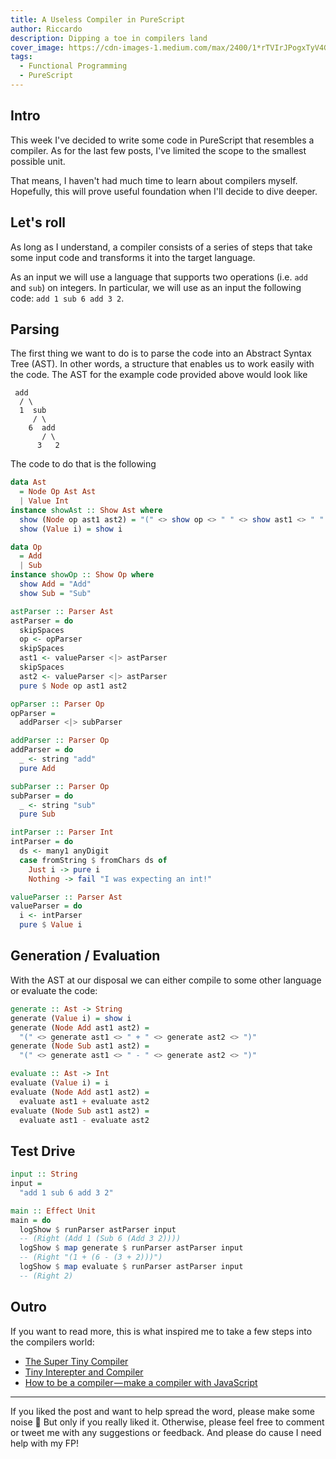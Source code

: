 ```yaml
---
title: A Useless Compiler in PureScript
author: Riccardo
description: Dipping a toe in compilers land
cover_image: https://cdn-images-1.medium.com/max/2400/1*rTVIrJPogxTyV4Guona3Pw.jpeg
tags:
  - Functional Programming
  - PureScript
---
```


## Intro

This week I've decided to write some code in PureScript that resembles a compiler. As for the last few posts, I've limited the scope to the smallest possible unit.

That means, I haven't had much time to learn about compilers myself. Hopefully, this will prove useful foundation when I'll decide to dive deeper.

## Let's roll

As long as I understand, a compiler consists of a series of steps that take some input code and transforms it into the target language.

As an input we will use a language that supports two operations (i.e. `add` and `sub`) on integers. In particular, we will use as an input the following code: `add 1 sub 6 add 3 2`.

## Parsing

The first thing we want to do is to parse the code into an Abstract Syntax Tree (AST). In other words, a structure that enables us to work easily with the code. The AST for the example code provided above would look like

```
 add
  / \
  1  sub
     / \
    6  add
       / \
      3   2
```

The code to do that is the following

```hs
data Ast
  = Node Op Ast Ast
  | Value Int
instance showAst :: Show Ast where
  show (Node op ast1 ast2) = "(" <> show op <> " " <> show ast1 <> " " <> show ast2 <> ")"
  show (Value i) = show i

data Op
  = Add
  | Sub
instance showOp :: Show Op where
  show Add = "Add"
  show Sub = "Sub"

astParser :: Parser Ast
astParser = do
  skipSpaces
  op <- opParser
  skipSpaces
  ast1 <- valueParser <|> astParser
  skipSpaces
  ast2 <- valueParser <|> astParser
  pure $ Node op ast1 ast2

opParser :: Parser Op
opParser =
  addParser <|> subParser

addParser :: Parser Op
addParser = do
  _ <- string "add"
  pure Add

subParser :: Parser Op
subParser = do
  _ <- string "sub"
  pure Sub

intParser :: Parser Int
intParser = do
  ds <- many1 anyDigit
  case fromString $ fromChars ds of
    Just i -> pure i
    Nothing -> fail "I was expecting an int!"

valueParser :: Parser Ast
valueParser = do
  i <- intParser
  pure $ Value i

```

## Generation / Evaluation

With the AST at our disposal we can either compile to some other language or evaluate the code:

```hs
generate :: Ast -> String
generate (Value i) = show i
generate (Node Add ast1 ast2) =
  "(" <> generate ast1 <> " + " <> generate ast2 <> ")"
generate (Node Sub ast1 ast2) =
  "(" <> generate ast1 <> " - " <> generate ast2 <> ")"

evaluate :: Ast -> Int
evaluate (Value i) = i
evaluate (Node Add ast1 ast2) =
  evaluate ast1 + evaluate ast2
evaluate (Node Sub ast1 ast2) =
  evaluate ast1 - evaluate ast2
```

## Test Drive

```hs
input :: String
input =
  "add 1 sub 6 add 3 2"

main :: Effect Unit
main = do
  logShow $ runParser astParser input
  -- (Right (Add 1 (Sub 6 (Add 3 2))))
  logShow $ map generate $ runParser astParser input
  -- (Right "(1 + (6 - (3 + 2)))")
  logShow $ map evaluate $ runParser astParser input
  -- (Right 2)
```

## Outro

If you want to read more, this is what inspired me to take a few steps into the compilers world:

- [The Super Tiny Compiler](https://github.com/jamiebuilds/the-super-tiny-compiler/blob/master/the-super-tiny-compiler.js)
- [Tiny Interepter and Compiler](https://github.com/mgechev/tiny-compiler/blob/master/tiny.js)
- [How to be a compiler — make a compiler with JavaScript](https://medium.com/@kosamari/how-to-be-a-compiler-make-a-compiler-with-javascript-4a8a13d473b4)

---

If you liked the post and want to help spread the word, please make some noise 🤘 But only if you really liked it. Otherwise, please feel free to comment or tweet me with any suggestions or feedback. And please do cause I need help with my FP!
